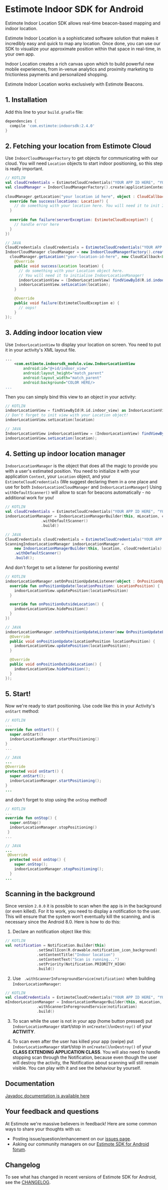 # Estimote Indoor SDK for Android

Estimote Indoor Location SDK allows real-time beacon-based mapping and indoor location.

Estimote Indoor Location is a sophisticated software solution that makes it incredibly easy and quick to map any location. Once done, you can use our SDK to visualize your approximate position within that space in real-time, in your own app.

Indoor Location creates a rich canvas upon which to build powerful new mobile experiences, from in-venue analytics and proximity marketing to frictionless payments and personalized shopping.

Estimote Indoor Location works exclusively with Estimote Beacons.


## 1. Installation

Add this line to your `build.gradle` file:

```gradle
dependencies {
  compile 'com.estimote:indoorsdk:2.4.0'
}
```

## 2. Fetching your location from Estimote Cloud

Use `IndoorCloudManagerFactory` to get objects for communicating with our cloud.
You will need `Location` objects to start indoor positioning, so this step is really important.

```Kotlin
// KOTLIN
val cloudCredentials = EstimoteCloudCredentials("YOUR APP ID HERE", "YOUR APP TOKEN HERE")
val cloudManager = IndoorCloudManagerFactory().create(applicationContext, cloudCredentials)
        
cloudManager.getLocation("your location id here", object : CloudCallback<Location> {
  override fun success(locations: Location?) {
    // do something with your location here. You will need it to init IndoorManager and IndoorView           
  }
  
  override fun failure(serverException: EstimoteCloudException?) {
    // handle error here             
  }
})
```
```Java
// JAVA
CloudCredentials cloudCredentials = EstimoteCloudCredentials("YOUR APP ID HERE", "YOUR APP TOKEN HERE");
IndoorCloudManager cloudManager = new IndoorCloudManagerFactory().create(this, cloudCredentials);
  cloudManager.getLocation("your-location-id-here", new CloudCallback<Location>() {
    @Override
    public void success(Location location) {
      // do something with your Location object here.
      // You will need it to initialise IndoorLocationManager!
      indoorLocationView = (IndoorLocationView) findViewById(R.id.indoor_view);
      indoorLocationView.setLocation(location);
    }

    @Override
    public void failure(EstimoteCloudException e) {
      // oops!
    }
});

```

## 3. Adding indoor location view

Use `IndoorLocationView` to display your location on screen. You need to put it in your activity's XML layout file.

```xml
...
    <com.estimote.indoorsdk_module.view.IndoorLocationView
        android:id="@+id/indoor_view"
        android:layout_height="match_parent"
        android:layout_width="match_parent"
        android:background="COLOR HERE/>
...
```
Then you can simply bind this view to an object in your activity:

```Kotlin
// KOTLIN
indoorLocationView = findViewById(R.id.indoor_view) as IndoorLocationView
// Don't forget to init view with your Location object!
indoorLocationView.setLocation(location)
```

```Java
// JAVA
IndoorLocationView indoorLocationView = (IndoorLocationView) findViewById(R.id.indoor_view);
indoorLocationView.setLocation(location);
```
## 4. Setting up indoor location manager
`IndoorLocationManager` is the object that does all the magic to provide you with a user's estimated position.
You need to initialize it with your application `Context`, your `Location` object, and your `EstimoteCloudCredentials` (We suggest declaring them in a one place and use for both `IndoorLocationCloudManager` and `IndoorLocationManager`)  Using `withDefaultScanner()` will allow to scan for beacons automatically - no additional work for you!
```Kotlin
// KOTLIN
val cloudCredentials = EstimoteCloudCredentials("YOUR APP ID HERE", "YOUR APP TOKEN HERE")
indoorLocationManager = IndoorLocationManagerBuilder(this, mLocation, cloudCredentials)
                .withDefaultScanner()
                .build()
```
```Java
// JAVA
CloudCredentials cloudCredentials = EstimoteCloudCredentials("YOUR APP ID HERE", "YOUR APP TOKEN HERE");
ScanningIndoorLocationManager indoorLocationManager = 
    new IndoorLocationManagerBuilder(this, location, cloudCredentials)
    .withDefaultScanner()
    .build();
```
And don't forget to set a listener for positioning events!

```Kotlin
// KOTLIN
indoorLocationManager.setOnPositionUpdateListener(object : OnPositionUpdateListener {
  override fun onPositionUpdate(locationPosition: LocationPosition) {
    indoorLocationView.updatePosition(locationPosition)
  }

  override fun onPositionOutsideLocation() {
    indoorLocationView.hidePosition()
  }
})
```

```Java
// JAVA
indoorLocationManager.setOnPositionUpdateListener(new OnPositionUpdateListener() {
  @Override
  public void onPositionUpdate(LocationPosition locationPosition) {
    indoorLocationView.updatePosition(locationPosition);
  }

  @Override
  public void onPositionOutsideLocation() {
    indoorLocationView.hidePosition();
  }
});
```
## 5. Start!
Now we're ready to start positioning. Use code like this in your Activity's `onStart` method:
```Kotlin
// KOTLIN
...
override fun onStart() {
  super.onStart()
  indoorLocationManager.startPositioning()
}
...
```
```Java
// JAVA
...
@Override
protected void onStart() {
  super.onStart();
  indoorLocationManager.startPositioning();
}
...
```
and don't forget to stop using the `onStop` method!
```Kotlin
// KOTLIN
...
override fun onStop() {
  super.onStop()
  indoorLocationManager.stopPositioning() 
 }
...
```
```Java
// JAVA
...
 @Override
  protected void onStop() {
    super.onStop();
    indoorLocationManager.stopPositioning();
  }
...
```
## Scanning in the background
Since version `2.0.0` it is possible to scan when the app is in the background (or even killed). For it to work, you need to display a notification to the user. This will ensure that the system won't eventually kill the scanning, and is necessary since the Android 8.0. Here is how to do this:
1. Declare an notification object like this: 
``` Kotlin
// KOTLIN
val notification = Notification.Builder(this)
              .setSmallIcon(R.drawable.notification_icon_background)
              .setContentTitle("Indoor location")
              .setContentText("Scan is running...")
              .setPriority(Notification.PRIORITY_HIGH)
              .build()
```

2. Use ` .withScannerInForegroundService(notification)` when building `IndoorLocationManager`:
``` Kotlin
// KOTLIN
val cloudCredentials = EstimoteCloudCredentials("YOUR APP ID HERE", "YOUR APP TOKEN HERE")
mIndoorLocationManager = IndoorLocationManagerBuilder(this, mLocation, cloudCredentiuals)
              .withScannerInForegroundService(notification)
              .build()
```

3. To scan while the user is not in your app (home button pressed) put `IndoorLocationManager` start/stop in `onCreate()`/`onDestroy()` of your **ACTIVITY**. 

4. To scan even after the user has killed your app (swipe) put `IndoorLocationManager` start/stop in `onCreate()`/`onDestroy()` of your **CLASS EXTENDING APPLICATION CLASS**. You will also need to handle stopping scan through the Notification, because even though the user will destroy the activity, the Notification about scanning will still remain visible. You can play with it and see the behaviour by yourself. 

## Documentation
[Javadoc documentation is available here](https://estimote.github.io/Android-Indoor-SDK/docs/index.html)

## Your feedback and questions
At Estimote we're massive believers in feedback! Here are some common ways to share your thoughts with us:
  - Posting issue/question/enhancement on our [issues page](https://github.com/Estimote/Android-indoor-SDK/issues).
  - Asking our community managers on our [Estimote SDK for Android forum](https://forums.estimote.com/c/android-sdk).

## Changelog
To see what has changed in recent versions of Estimote SDK for Android, see the [CHANGELOG](CHANGELOG.md).
